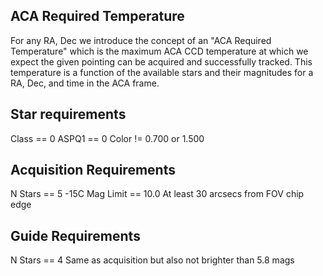 ACA Required Temperature
------------------------

For any RA, Dec we introduce the concept of an "ACA Required Temperature" which is the
maximum ACA CCD temperature at which we expect the given pointing can be acquired and
successfully tracked.  This temperature is a function of the available stars and their
magnitudes for a RA, Dec, and time in the ACA frame.

Star requirements
-----------------
Class == 0
ASPQ1 == 0
Color != 0.700 or 1.500

Acquisition Requirements
------------------------

N Stars == 5
-15C Mag Limit == 10.0
At least 30 arcsecs from FOV chip edge

Guide Requirements
------------------

N Stars == 4
Same as acquisition but also not brighter than 5.8 mags
